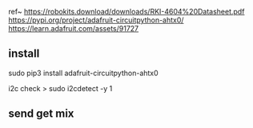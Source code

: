 
ref~ 
https://robokits.download/downloads/RKI-4604%20Datasheet.pdf
https://pypi.org/project/adafruit-circuitpython-ahtx0/
https://learn.adafruit.com/assets/91727

## install
sudo pip3 install adafruit-circuitpython-ahtx0

i2c check > sudo i2cdetect -y 1


## send get mix 
